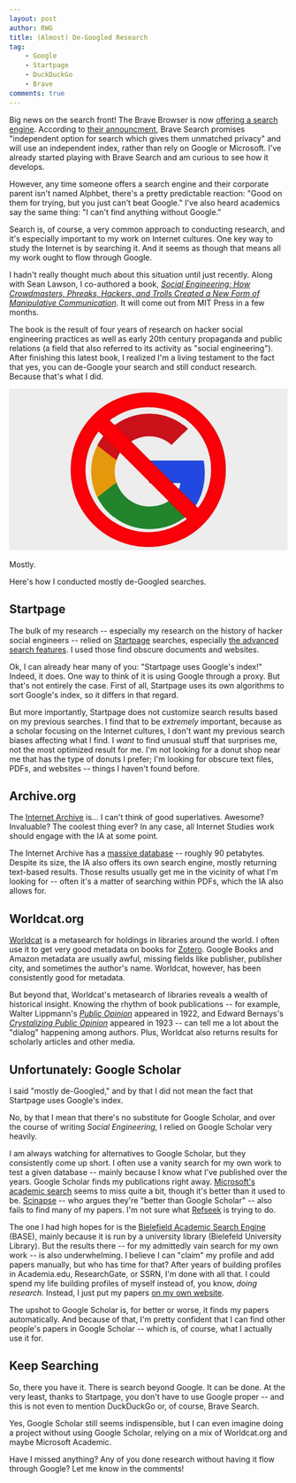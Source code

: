 ```yaml
---
layout: post
author: RWG
title: (Almost) De-Googled Research
tag:
    - Google
    - Startpage
    - DuckDuckGo
    - Brave
comments: true
---
```


Big news on the search front! The Brave Browser is now [offering a search engine](https://search.brave.com/). According to [their announcment](https://brave.com/brave-search-beta/), Brave Search promises "independent option for search which gives them unmatched privacy" and will use an independent index, rather than rely on Google or Microsoft. I've already started playing with Brave Search and am curious to see how it develops.

However, any time someone offers a search engine and their corporate parent isn't named Alphbet, there's a pretty predictable reaction: "Good on them for trying, but you just can't beat Google."  I've also heard academics say the same thing: "I can't find anything without Google."

Search is, of course, a very common approach to conducting research, and it's especially important to my work on Internet cultures. One key way to study the Internet is by searching it. And it seems as though that means all my work ought to flow through Google.

I hadn't really thought much about this situation until just recently. Along with Sean Lawson, I co-authored a book, [*Social Engineering: How Crowdmasters, Phreaks, Hackers, and Trolls Created a New Form of Manipulative Communication*](https://mitpress.mit.edu/books/social-engineering). It will come out from MIT Press in a few months.

The book is the result of four years of research on hacker social engineering practices as well as early 20th century propaganda and public relations (a field that also referred to its activity as "social engineering"). After finishing this latest book, I realized I'm a living testament to the fact that yes, you can de-Google your search and still conduct research. Because that's what I did.

![Google logo with a line through it](/assets/images/antiGoogle.png "Google logo with a line through it")

<!-- more -->

Mostly.

Here's how I conducted mostly de-Googled searches.

Startpage
---------
The bulk of my research -- especially my research on the history of hacker social engineers -- relied on [Startpage](https://www.startpage.com) searches, especially [the advanced search features](https://www.startpage.com/en/advanced-search.html). I used those find obscure documents and websites.

Ok, I can already hear many of you: "Startpage uses Google's index!" Indeed, it does. One way to think of it is using Google through a proxy. But that's not entirely the case. First of all, Startpage uses its own algorithms to sort Google's index, so it differs in that regard. 

But more importantly, Startpage does not customize search results based on my previous searches. I find that to be *extremely* important, because as a scholar focusing on the Internet cultures, I don't want my previous search biases affecting what I find. I *want* to find unusual stuff that surprises me, not the most optimized result for me. I'm not looking for a donut shop near me that has the type of donuts I prefer; I'm looking for obscure text files, PDFs, and websites -- things I haven't found before. 

Archive.org
-----------
The [Internet Archive](https://archive.org) is... I can't think of good superlatives. Awesome? Invaluable? The coolest thing ever? In any case, all Internet Studies work should engage with the IA at some point. 

The Internet Archive has a [massive database](https://www.protocol.com/internet-archive-preserving-future) -- roughly 90 petabytes. Despite its size, the IA also offers its own search engine, mostly returning text-based results. Those results usually get me in the vicinity of what I'm looking for -- often it's a matter of searching within PDFs, which the IA also allows for.

Worldcat.org
------------
[Worldcat](https://www.worldcat.org) is a metasearch for holdings in libraries around the world. I often use it to get very good metadata on books for [Zotero](https://zotero.org). Google Books and Amazon metadata are usually awful, missing fields like publisher, publisher city, and sometimes the author's name. Worldcat, however, has been consistently good for metadata.

But beyond that, Worldcat's metasearch of libraries reveals a wealth of historical insight. Knowing the rhythm of book publications -- for example, Walter Lippmann's [*Public Opinion*](https://www.worldcat.org/title/public-opinion/oclc/1252782253/editions?start_edition=261&sd=desc&referer=di&se=yr&editionsView=true&fq=) appeared in 1922, and Edward Bernays's [*Crystalizing Public Opinion*](https://www.worldcat.org/title/crystallizing-public-opinion/oclc/226657356&referer=brief_results) appeared in 1923 -- can tell me a lot about the "dialog" happening among authors. Plus, Worldcat also returns results for scholarly articles and other media.

Unfortunately: Google Scholar
-----------------------------

I said "mostly de-Googled," and by that I did not mean the fact that Startpage uses Google's index.

No, by that I mean that there's no substitute for Google Scholar, and over the course of writing *Social Engineering,* I relied on Google Scholar very heavily.

I am always watching for alternatives to Google Scholar, but they consistently come up short. I often use a vanity search for my own work to test a given database -- mainly because I know what I've published over the years. Google Scholar finds my publications right away. [Microsoft's academic search](https://academic.microsoft.com) seems to miss quite a bit, though it's better than it used to be. [Scinapse](https://www.scinapse.io) -- who argues they're "better than Google Scholar" -- also fails to find many of my papers. I'm not sure what [Refseek](https://www.refseek.com) is trying to do. 

The one I had high hopes for is the [Bielefield Academic Search Engine](https://www.base-search.net) (BASE), mainly because it is run by a university library (Bielefeld University Library). But the results there -- for my admittedly vain search for my own work -- is also underwhelming. I believe I can "claim" my profile and add papers manually, but who has time for that? After years of building profiles in Academia.edu, ResearchGate, or SSRN, I'm done with all that. I could spend my life building profiles of myself instead of, you know, *doing research.* Instead, I just put my papers [on my own website](https://robertwgehl.org/text/pubs/). 

The upshot to Google Scholar is, for better or worse, it finds my papers automatically. And because of that, I'm pretty confident that I can find other people's papers in Google Scholar -- which is, of course, what I actually use it for.

Keep Searching
--------------
So, there you have it. There is search beyond Google. It can be done. At the very least, thanks to Startpage, you don't have to use Google proper -- and this is not even to mention DuckDuckGo or, of course, Brave Search. 

Yes, Google Scholar still seems indispensible, but I can even imagine doing a project without using Google Scholar, relying on a mix of Worldcat.org and maybe Microsoft Academic.

Have I missed anything? Any of you done research without having it flow through Google? Let me know in the comments! 



 


